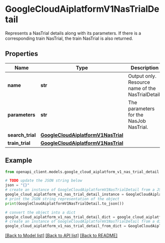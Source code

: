 # GoogleCloudAiplatformV1NasTrialDetail

Represents a NasTrial details along with its parameters. If there is a corresponding train NasTrial, the train NasTrial is also returned.

## Properties

Name | Type | Description | Notes
------------ | ------------- | ------------- | -------------
**name** | **str** | Output only. Resource name of the NasTrialDetail. | [optional] [readonly] 
**parameters** | **str** | The parameters for the NasJob NasTrial. | [optional] 
**search_trial** | [**GoogleCloudAiplatformV1NasTrial**](GoogleCloudAiplatformV1NasTrial.md) |  | [optional] 
**train_trial** | [**GoogleCloudAiplatformV1NasTrial**](GoogleCloudAiplatformV1NasTrial.md) |  | [optional] 

## Example

```python
from openapi_client.models.google_cloud_aiplatform_v1_nas_trial_detail import GoogleCloudAiplatformV1NasTrialDetail

# TODO update the JSON string below
json = "{}"
# create an instance of GoogleCloudAiplatformV1NasTrialDetail from a JSON string
google_cloud_aiplatform_v1_nas_trial_detail_instance = GoogleCloudAiplatformV1NasTrialDetail.from_json(json)
# print the JSON string representation of the object
print(GoogleCloudAiplatformV1NasTrialDetail.to_json())

# convert the object into a dict
google_cloud_aiplatform_v1_nas_trial_detail_dict = google_cloud_aiplatform_v1_nas_trial_detail_instance.to_dict()
# create an instance of GoogleCloudAiplatformV1NasTrialDetail from a dict
google_cloud_aiplatform_v1_nas_trial_detail_from_dict = GoogleCloudAiplatformV1NasTrialDetail.from_dict(google_cloud_aiplatform_v1_nas_trial_detail_dict)
```
[[Back to Model list]](../README.md#documentation-for-models) [[Back to API list]](../README.md#documentation-for-api-endpoints) [[Back to README]](../README.md)


